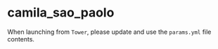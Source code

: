 # camila_sao_paolo

When launching from `Tower`, please update and use the `params.yml` file contents.

